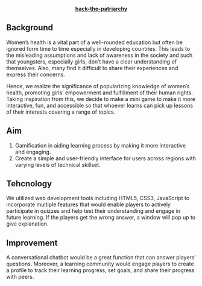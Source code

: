 
<p align="center"> 
	<b><a href="#task">hack-the-patriarchy</a></b>


<h2 id="background"><b> Background </b></h2>
<p>Women’s health is a vital part of a well-rounded education but often be ignored form time to time especially in developing countries. This leads to the misleading assumptions and lack of awareness in the society and such that youngsters, especially girls, don’t have a clear understanding of themselves. Also, many find it difficult to share their experiences and express their concerns. </p>

<p>Hence, we realize the significance of popularizing knowledge of women’s health, promoting girls’ empowerment and fulfillment of their human rights. Taking inspiration from this, we decide to make a mini game to make it more interactive, fun, and accessible so that whoever learns can pick up lessons of their interests covering a range of topics. 
</p>



<h2 id="aim"><b> Aim </b></h2>
<p>
<ol>
	<li>Gamification in aiding learning process by making it more interactive and engaging. </li>
	<li>Create a simple and user-friendly interface for users across regions with varying levels of technical skillset. </li>
</ol>
</p>




<h2 id="technology"><b> Tehcnology </b></h2>
<p>We utilized web development tools including HTML5, CSS3, JavaScript to incorporate multiple features that would enable players to actively participate in quizzes and help test their understanding and engage in future learning. If the players get the wrong answer, a window will pop up to give explanation. </p>




<h2 id="Improvement"><b> Improvement </b></h2>
<p>A conversational chatbot would be a great function that can answer players’ questions. Moreover, a learning community would engage players to create a profile to track their learning progress, set goals, and share their progress with peers. </p>
